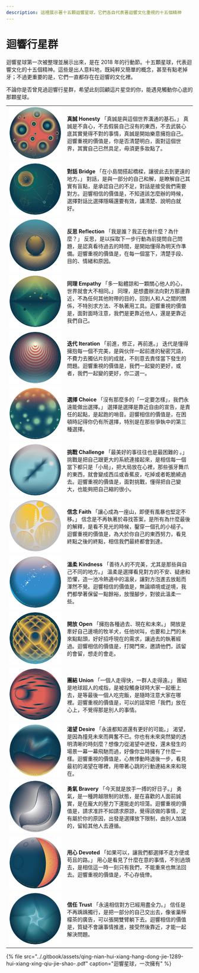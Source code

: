 ```yaml
---
description: 這裡展示著十五顆迴響星球，它們各自代表著迴響文化重視的十五個精神
---
```


# 迴響行星群

迴響星球第一次被整理並展示出來，是在 2018 年的行動節。十五顆星球，代表迴響文化的十五個精神。這些是出人意料地，既純粹又簡單的概念，甚至有點老掉牙；不過更重要的是，它們一直都存在在迴響的文化裡。

不論你是否曾見過迴響行星群，希望此刻回顧這片星空的你，能遇見觸動你心底的那顆星球。

|  |  |
| :--- | :--- |
| ![](../.gitbook/assets/hui-xiang-15-da-jing-shen-xing-qiu-zhen-cheng-.png)  | **真誠 Honesty**  「真誠是與這個世界溝通的基石。」  真誠是不貪心，不去假裝自己沒有的東西，不去武裝心底其實覺得不對的事情，真誠是開始樂意擁抱自己。迴響重視的價值是，你是否清楚明白，面對這個世界，其實自己已然具足，毋須更多妝點了。 |
| ![](../.gitbook/assets/hui-xiang-15-da-jing-shen-xing-qiu-dui-hua-.png)  | **對話 Bridge**  「在小島間搭起橋樑，讓彼此去到更遠的地方。」  對話，是與一部分的自己和解，是瞭解自己其實有盲點，是承認自己的不足，對話是接受我們需要對方。迴響相信的價值是，不知道該怎麼辦的時候，選擇對話比選擇隱瞞還要有效，講清楚、說明白就好。 |
| ![](../.gitbook/assets/hui-xiang-15-da-jing-shen-xing-qiu-fan-si-.png)  | **反思 Reflection**  「我是誰？我正在做什麼？為什麼？」  反思，是以採取下一步行動為前提問自己問題，是認真看待過去的時間，是開始懂得為明天作準備。迴響重視的價值是，在每一個當下，清楚手段、目的、情緒和原因。 |
| ![](../.gitbook/assets/hui-xiang-15-da-jing-shen-xing-qiu-tong-li-.png)  | **同理 Empathy**  「多一點體諒和一顆關心他人的心，世界就會大不相同。」  同理，是想盡辦法向對方那邊靠近，不為任何其他附帶的目的，回到人和人之間的關係，不特別求方法、不執著用工具。迴響重視的價值是，面對面時注意，我們是更靠近他人，還是更靠近我們自己。 |
| ![](../.gitbook/assets/hui-xiang-15-da-jing-shen-xing-qiu-die-dai-.png)  | **迭代 Iteration**  「前進，修正，再前進。」  迭代是懂得擁抱每一個不完美，是與伙伴一起前進的秘密咒語，不費力去獨佔片刻的成就，不刻意去責怪當下發生的問題。迴響重視的價值是，我們一起變的更好，或者，我們一起變的更好，你二選一。 |
| ![](../.gitbook/assets/hui-xiang-15-da-jing-shen-xing-qiu-xuan-ze-.png)  | **選擇 Choice**  「沒有那麼多的「一定要怎樣」，我們永遠能做出選擇。」  選擇是選擇是靠近自由的宣告，是責任的起點，是起跑的哨音。迴響相信的價值是，在困頓時記得你仍有所選擇，特別是在那些爭執中的第三種選擇。 |
| ![](../.gitbook/assets/hui-xiang-15-da-jing-shen-xing-qiu-tiao-zhan-.png)  | **挑戰 Challenge**  「最美好的事往往也是最困難的 。」  挑戰是把自己跟更大的系統連接起來，是相信每一個當下都只是「小局」，把大局放在心裡，那些張牙舞爪的東西，就會變成西瓜或香蕉皮，吃掉或者乾脆繞過去。迴響重視的價值是，面對挑戰，懂得把自己變大，也能夠把自己縮的很小。 |
| ![](../.gitbook/assets/hui-xiang-15-da-jing-shen-xing-qiu-xin-nian-.png)  | **信念 Faith**  「讓心成為一座山，即便有風暴也堅定不移。」  信念是不再執著於尋找答案，是所有為什麼最後的解釋，是看不見光的時候，鑿穿一個孔的小槌子。迴響重視的價值是，為大於你自己的東西努力，看見終點之後的終點，相信我們最終都會到達。 |
| ![](../.gitbook/assets/hui-xiang-15-da-jing-shen-xing-qiu-wen-rou-.png)  | **溫柔 Kindness**  「善待人的不完美，尤其是那些與自己不同的地方。」  溫柔是選擇看見對方的不安、疑慮和恐懼，造一池冷熱適中的溫泉，讓對方泡進去放鬆而渾然不覺。迴響相信的價值是，無論順境或逆境，我們都學著保留一點餘裕，放慢腳步，對彼此溫柔一些。 |
| ![](../.gitbook/assets/hui-xiang-15-da-jing-shen-xing-qiu-kai-fang-.png)  | **開放 Open**  「擁抱各種過去、現在和未來。」  開放是牽好自己邊境的牧羊犬，任他吠叫，也要和上門的未來點點頭，好好招呼現在的需求，讓過去的執著經過。迴響相信的價值是，打開門來，邀請他們，該留的會留，想走的會走。 |
| ![](../.gitbook/assets/hui-xiang-15-da-jing-shen-xing-qiu-tuan-jie-.png)  | **團結 Union**  「一個人走得快，一群人走得遠。」  團結是地球超人的戒指，是被投觸身球時大家一起衝上去，是等最後一個人吃完飯，是隨時注意大家在哪裡。迴響重視的價值是，可以的話常把「我們」放在心上，不覺得那是別人的事情。 |
| ![](../.gitbook/assets/hui-xiang-15-da-jing-shen-xing-qiu-ke-wang-.png)  | **渴望 Desire**  「永遠都知道還有更好的可能。」  渴望，是因為撞見未來而興奮不已。你也有未來突然變的透明清晰的時刻麼？想像力從渴望中迸發，還未發生的場景一幕一幕飛馳而過，好像你立時擁有了什麼一樣。迴響重視的價值是，心無悸動時退後一步，看見最初的渴望在哪裡，用帶著心跳的行動連結未來和現在。 |
| ![](../.gitbook/assets/hui-xiang-15-da-jing-shen-xing-qiu-yong-qi-.png)  | **勇氣 Bravery**  「今天就是放手一搏的好日子。」  勇氣，是一種跨越限制的狀態，是在喜歡的人面前誠實，是在龐大的壓力下還能走的坦蕩。迴響重視的價值是，請求准許不如請求原諒，覺得該做的事情，定有屬於你的原因，出發是選擇放下限制，由別人加諸的，留給其他人去遵循。 |
| ![](../.gitbook/assets/hui-xiang-15-da-jing-shen-xing-qiu-yong-xin-.png)  | **用心 Devoted**  「如果可以，讓我們都選擇不走方便或苟且的路。」  用心是看見了什麼在意的事情，不別過頭去，是相信這一時一刻只有我們，不能重來也無法回去。迴響重視的價值是，不心存僥倖。 |
| ![](../.gitbook/assets/hui-xiang-15-da-jing-shen-xing-qiu-xin-ren-.png)  | **信任 Trust**  「永遠相信對方已經用盡全力。」  信任是不再踽踽獨行，是把一部分的自己交出去，像雀巢檸檬茶的廣告，可以張開雙臂躺下去。迴響相信的價值是，質疑不會讓事情推進，接受然後靠近，才能一起解決問題。 |



{% file src="../.gitbook/assets/qing-nian-hui-xiang-hang-dong-jie-1289-hui-xiang-xing-qiu-jie-shao-.pdf" caption="迴響星球，一次擁有" %}



